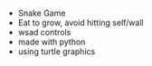 - Snake Game
- Eat to grow, avoid hitting self/wall
- wsad controls
- made with python
- using turtle graphics

